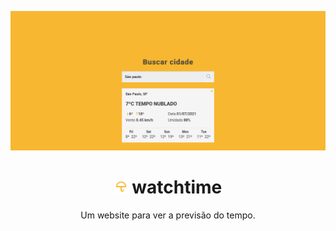 <p align="center">
<img src="./assets/img/screenshot.png" alt="watchtime screenshot">
</p>
<h1 align="center"><img src="./assets/img/logo.svg" width="22px" height:="22cdpx"> watchtime</h1>
<p align="center">
Um website para ver a previsão do tempo.
</p>